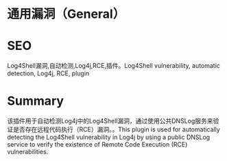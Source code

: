 # 通用漏洞（General）
# SEO
Log4Shell漏洞,自动检测,Log4j,RCE,插件。Log4Shell vulnerability, automatic detection, Log4j, RCE, plugin
# Summary
该插件用于自动检测Log4j中的Log4Shell漏洞，通过使用公共DNSLog服务来验证是否存在远程代码执行（RCE）漏洞。。This plugin is used for automatically detecting the Log4Shell vulnerability in Log4j by using a public DNSLog service to verify the existence of Remote Code Execution (RCE) vulnerabilities.

